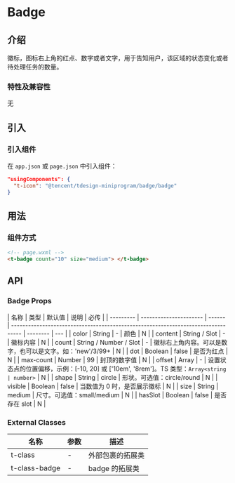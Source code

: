 # Badge

## 介绍

徽标，图标右上角的红点、数字或者文字，用于告知用户，该区域的状态变化或者待处理任务的数量。

### 特性及兼容性

无

## 引入

### 引入组件

在 `app.json` 或 `page.json` 中引入组件：

```json
"usingComponents": {
  "t-icon": "@tencent/tdesign-miniprogram/badge/badge"
}
```

## 用法

### 组件方式

```html
<!-- page.wxml -->
<t-badge count="10" size="medium"> </t-badge>
```

## API

### Badge Props

| 名称      | 类型                   | 默认值 | 说明                                                                              | 必传     |
| --------- | ---------------------- | ------ | --------------------------------------------------------------------------------- | -------- | --- |
| color     | String                 | -      | 颜色                                                                              | N        |
| content   | String / Slot          | -      | 徽标内容                                                                          | N        |
| count     | String / Number / Slot | -      | 徽标右上角内容。可以是数字，也可以是文字。如：'new'/3/99+                         | N        |
| dot       | Boolean                | false  | 是否为红点                                                                        | N        |
| max-count | Number                 | 99     | 封顶的数字值                                                                      | N        |
| offset    | Array                  | -      | 设置状态点的位置偏移，示例：[-10, 20] 或 ['10em', '8rem']。TS 类型：`Array<string | number>` | N   |
| shape     | String                 | circle | 形状。可选值：circle/round                                                        | N        |
| visible   | Boolean                | false  | 当数值为 0 时，是否展示徽标                                                       | N        |
| size      | String                 | medium | 尺寸。可选值：small/medium                                                        | N        |
| hasSlot   | Boolean                | false  | 是否存在 slot                                                                     | N        |

### External Classes

| 名称          | 参数 | 描述             |
| ------------- | ---- | ---------------- |
| t-class       | -    | 外部包裹的拓展类 |
| t-class-badge | -    | badge 的拓展类   |
